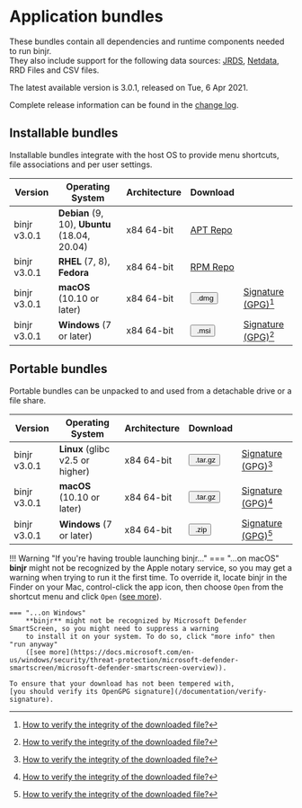 # Application bundles

These bundles contain all dependencies and runtime components needed to run binjr.   
They also include support for the following data sources: 
[JRDS](https://github.com/fbacchella/jrds), [Netdata](https://www.netdata.cloud), RRD Files and CSV files.

The latest available version is 3.0.1, released on Tue, 6 Apr 2021.  

Complete release information can be found in the [change log](CHANGELOG.md). 

<style>
  .md-typeset button {
    cursor: pointer;
    transition: opacity 250ms;
  }
  .md-typeset button:hover {
    opacity: 0.75;
  }
  .md-typeset button  {
    border-style: solid;
    border-width: 5px;   
    border-radius: 5px;
    padding: 0px 5px 0px 5px;

    border-color: var(--md-accent-fg-color); 
    display: block;
    color: var(--md-accent-bg-color);
    background-color: var(--md-accent-fg-color);
  }
</style>

## Installable bundles

Installable bundles integrate with the host OS to provide menu shortcuts, file associations and per user settings.

|Version     | Operating System       |  Architecture        |  Download  | |
|----------|----------|----------|------|----|
| binjr v3.0.1 | **Debian** (9, 10), **Ubuntu** (18.04, 20.04)| x84 64-bit | [APT Repo](https://repos.binjr.eu/apt) |   |
| binjr v3.0.1 | **RHEL** (7, 8), **Fedora**| x84 64-bit | [RPM Repo](https://repos.binjr.eu/rpm) |   |
| binjr v3.0.1 | **macOS** (10.10 or later)| x84 64-bit |  [<button ><img alt="" src="../../assets/images/download.svg"> .dmg</button>](https://github.com/binjr/binjr/releases/download/v3.0.1/binjr-3.0.1_mac-x86_64.dmg) | [Signature (GPG)](https://github.com/binjr/binjr/releases/download/v3.0.1/binjr-3.0.1_mac-x86_64.dmg.asc)[^1] |
| binjr v3.0.1 | **Windows** (7 or later)| x84 64-bit | [<button><img alt="" src="../../assets/images/download.svg"> .msi</button>](https://github.com/binjr/binjr/releases/download/v3.0.1/binjr-3.0.1_windows-amd64.msi) | [Signature (GPG)](https://github.com/binjr/binjr/releases/download/v3.0.1/binjr-3.0.1_windows-amd64.msi.asc)[^1] |

## Portable bundles

Portable bundles can be unpacked to and used from a detachable drive or a file share.

|Version     | Operating System       |  Architecture        |  Download  | |
|----------|----------|----------|------|----|
| binjr v3.0.1 | **Linux** (glibc v2.5 or higher)| x84 64-bit | [<button ><img alt="" src="../../assets/images/download.svg"> .tar.gz</button>](https://github.com/binjr/binjr/releases/download/v3.0.1/binjr-3.0.1_linux-amd64.tar.gz)| [Signature (GPG)](https://github.com/binjr/binjr/releases/download/v3.0.1/binjr-3.0.1_linux-amd64.tar.gz.asc)[^1]  |
| binjr v3.0.1 | **macOS** (10.10 or later)| x84 64-bit | [<button ><img alt="" src="../../assets/images/download.svg"> .tar.gz</button>](https://github.com/binjr/binjr/releases/download/v3.0.1/binjr-3.0.1_mac-x86_64.tar.gz) | [Signature (GPG)](https://github.com/binjr/binjr/releases/download/v3.0.1/binjr-3.0.1_mac-x86_64.tar.gz.asc)[^1] |
| binjr v3.0.1 | **Windows** (7 or later)| x84 64-bit | [<button><img alt="" src="../../assets/images/download.svg"> .zip</button>](https://github.com/binjr/binjr/releases/download/v3.0.1/binjr-3.0.1_windows-amd64.zip)  | [Signature (GPG)](https://github.com/binjr/binjr/releases/download/v3.0.1/binjr-3.0.1_windows-amd64.zip.asc)[^1] |

[^1]: [How to verify the integrity of the downloaded file?](/documentation/verify-signature/)

!!! Warning "If you're having trouble launching binjr..."
    === "...on macOS"
        **binjr** might not be recognized by the Apple notary service, so you may get a warning when trying to run it the 
        first time.
        To override it, locate binjr in the Finder on your Mac, control-click the app icon, then choose `Open` from the
        shortcut menu and click `Open` ([see more](https://support.apple.com/guide/mac-help/mh40616/mac)).

    === "...on Windows"
        **binjr** might not be recognized by Microsoft Defender SmartScreen, so you might need to suppress a warning
        to install it on your system. To do so, click "more info" then "run anyway"
        ([see more](https://docs.microsoft.com/en-us/windows/security/threat-protection/microsoft-defender-smartscreen/microsoft-defender-smartscreen-overview)).
        
    To ensure that your download has not been tempered with,
    [you should verify its OpenGPG signature](/documentation/verify-signature).
           
